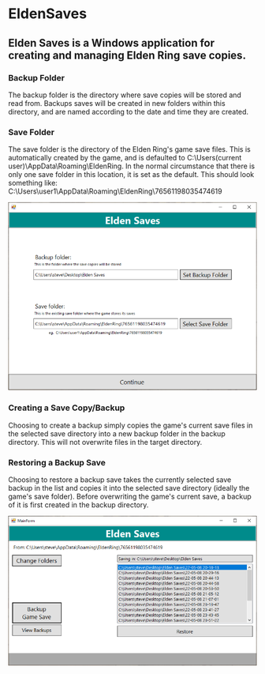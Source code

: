 # EldenSaves
## Elden Saves is a Windows application for creating and managing Elden Ring save copies.

### Backup Folder
The backup folder is the directory where save copies will be stored and read from.
Backups saves will be created in new folders within this directory, and are named according to the
date and time they are created.

### Save Folder
The save folder is the directory of the Elden Ring's game save files. This is automatically created
by the game, and is defaulted to C:\Users\(current user)\AppData\Roaming\EldenRing.
In the normal circumstance that there is only one save folder in this location, it is set as the default.
This should look something like: C:\Users\user1\AppData\Roaming\EldenRing\76561198035474619

![Select Folders Form](https://github.com/steven-nash/EldenSaves/blob/main/EldenSaves_Form1.PNG)

### Creating a Save Copy/Backup
Choosing to create a backup simply copies the game's current save files in the selected save directory 
into a new backup folder in the backup directory. This will not overwrite files in the target directory.

### Restoring a Backup Save
Choosing to restore a backup save takes the currently selected save backup in the list and copies it
into the selected save directory (ideally the game's save folder). Before overwriting the game's
current save, a backup of it is first created in the backup directory.

![Main Form](https://github.com/steven-nash/EldenSaves/blob/main/EldenSaves_Main.PNG)

